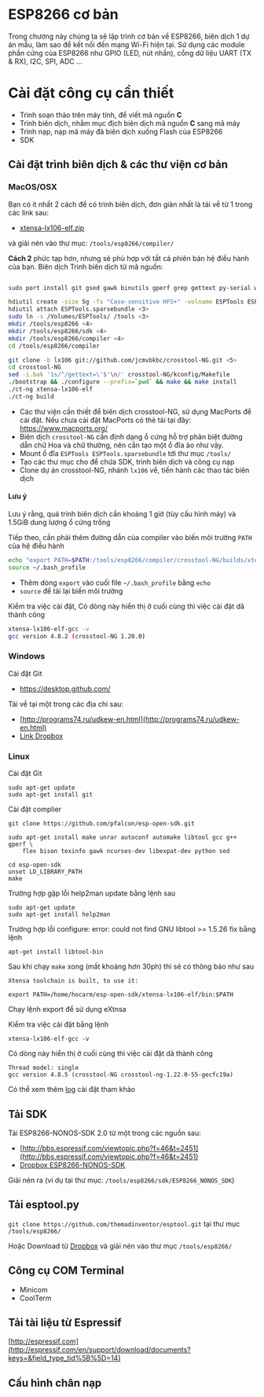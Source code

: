 # ESP8266 cơ bản

Trong chương này chúng ta sẽ lập trình cơ bản về ESP8266, biên dịch 1 dự án mẫu, làm sao để kết nối đến mạng Wi-Fi hiện tại. Sử dụng các module phần cứng của ESP8266 như GPIO (LED, nút nhấn), cổng dữ liệu UART (TX & RX), I2C, SPI, ADC ...

# Cài đặt công cụ cần thiết

* Trình soạn thảo trên máy tính, để viết mã nguồn **C**
* Trình biên dịch, nhằm mục địch biên dịch mã nguồn **C** sang mã máy
* Trình nạp, nạp mã máy đã biên dịch xuống Flash của ESP8266
* SDK


## Cài đặt trình biên dịch & các thư viện cơ bản

### MacOS/OSX

Bạn có ít nhất 2 cách để có trình biên dịch, đơn giản nhất là tải về từ 1 trong các link sau:

- [xtensa-lx106-elf.zip](https://www.dropbox.com/s/wavfbh7v7k3lh15/xtensa-lx106-elf.zip?dl=0)


và giải nén vào thư mục: `/tools/esp8266/compiler/`


**Cách 2** phức tạp hơn, nhưng sẽ phù hợp với tất cả phiên bản hệ điều hành của bạn. Biên dịch Trình biên dịch từ mã nguồn:

```bash

sudo port install git gsed gawk binutils gperf grep gettext py-serial wget libtool autoconf automake 

hdiutil create -size 5g -fs "Case-sensitive HFS+" -volname ESPTools ESPTools.sparsebundle 
hdiutil attach ESPTools.sparsebundle <3>
sudo ln -s /Volumes/ESPTools/ /tools <3>
mkdir /tools/esp8266 <4>
mkdir /tools/esp8266/sdk <4>
mkdir /tools/esp8266/compiler <4>
cd /tools/esp8266/compiler

git clone -b lx106 git://github.com/jcmvbkbc/crosstool-NG.git <5>
cd crosstool-NG
sed -i.bak '1s/^/gettext=\'$'\n/' crosstool-NG/kconfig/Makefile
./bootstrap && ./configure --prefix=`pwd` && make && make install
./ct-ng xtensa-lx106-elf
./ct-ng build
```

- Các thư viện cần thiết để biên dịch crosstool-NG, sử dụng MacPorts để cài đặt. Nếu chưa cài đặt MacPorts có thẻ tải tại đây: https://www.macports.org/
- Biên dịch `crosstool-NG` cần định dạng ổ cứng hỗ trợ phân biệt đường dẫn chữ Hoa và chữ thường, nên cần tạo một ổ đĩa ảo như vậy.
- Mount ổ đĩa `ESPTools ESPTools.sparsebundle` tới thư mục `/tools/`
- Tạo các thư mục cho để chứa SDK, trình biên dịch và công cụ nạp
- Clone dự án crosstool-NG, nhánh `lx106` về, tiến hành các thao tác biên dịch

#### Lưu ý

Lưu ý rằng, quá trình biên dịch cần khoảng 1 giờ (tùy cấu hình máy) và 1.5GiB dung lượng ổ cứng trống

Tiếp theo, cần phải thêm đường dẫn của compiler vào biến môi trường `PATH` của hệ điều hành


```bash
echo "export PATH=$PATH:/tools/esp8266/compiler/crosstool-NG/builds/xtensa-lx106-elf/bin" >>  ~/.bash_profile <1>
source ~/.bash_profile 
```

- Thêm dòng `export` vào cuối file `~/.bash_profile` bằng `echo`
- `source` để tải lại biến môi trường

Kiểm tra việc cài đặt, Có dòng này hiển thị ở cuối cùng thì việc cài đặt dã thành công

```bash
xtensa-lx106-elf-gcc -v
gcc version 4.8.2 (crosstool-NG 1.20.0) 
```


### Windows

Cài đặt Git
- https://desktop.github.com/

Tải về tại một trong các địa chỉ sau:

- [http://programs74.ru/udkew-en.html](http://programs74.ru/udkew-en.html)
- [Link Dropbox](https://www.dropbox.com/s/x0v25603pnf8sny/Espressif-ESP8266-DevKit-v2.1.0-x86.exe?dl=0)


### Linux
Cài đặt Git
```
sudo apt-get update
sudo apt-get install git
```

Cài đặt complier
```
git clone https://github.com/pfalcon/esp-open-sdk.git

sudo apt-get install make unrar autoconf automake libtool gcc g++ gperf \
    flex bison texinfo gawk ncurses-dev libexpat-dev python sed

cd esp-open-sdk
unset LD_LIBRARY_PATH
make
```

Trường hợp gặp lỗi help2man update bằng lệnh sau
```
sudo apt-get update
sudo apt-get install help2man
```

Trường hợp lỗi configure: error: could not find GNU libtool >= 1.5.26 fix bằng lệnh
```
apt-get install libtool-bin
```

Sau khi chạy `make` xong (mất khoảng hơn 30ph) thì sẽ có thông báo như sau
```
Xtensa toolchain is built, to use it:
 
export PATH=/home/hocarm/esp-open-sdk/xtensa-lx106-elf/bin:$PATH
```

Chạy lệnh export để sử dụng eXtnsa

Kiểm tra việc cài đặt bằng lệnh

`xtensa-lx106-elf-gcc -v`

Có dòng này hiển thị ở cuối cùng thì việc cài đặt dã thành công

```
Thread model: single
gcc version 4.8.5 (crosstool-NG crosstool-ng-1.22.0-55-gecfc19a) 
```

Có thể xem thêm [log](http://pastebin.com/3SEJTNqT) cài đặt tham khảo


## Tải SDK

Tải ESP8266-NONOS-SDK 2.0 từ một trong các nguồn sau: 

- [http://bbs.espressif.com/viewtopic.php?f=46&t=2451](http://bbs.espressif.com/viewtopic.php?f=46&t=2451)
- [Dropbox ESP8266-NONOS-SDK](https://www.dropbox.com/s/vgq9pvy3333am24/ESP8266_NONOS_SDK_V2.0.0_16_08_10.zip?dl=0)

Giải nén ra (ví dụ tại thư mục: `/tools/esp8266/sdk/ESP8266_NONOS_SDK`)

## Tải **esptool.py**

`git clone https://github.com/themadinventor/esptool.git` tại thư mục `/tools/esp8266/`

Hoặc Download từ [Dropbox](https://www.dropbox.com/s/u3sihwbmjmx7xl3/esptool.zip?dl=0) và giải nén vào thư mục `/tools/esp8266/`



## Công cụ COM Terminal

- Minicom
- CoolTerm

## Tải tài liệu từ Espressif

[http://espressif.com](http://espressif.com/en/support/download/documents?keys=&field_type_tid%5B%5D=14)

## Cấu hình chân nạp
